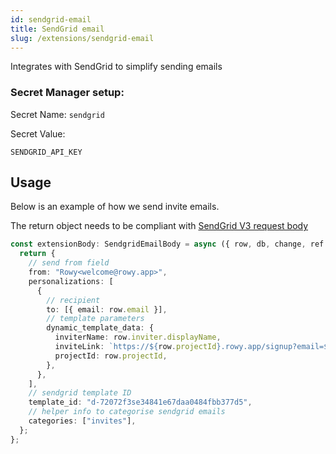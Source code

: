 ```yaml
---
id: sendgrid-email
title: SendGrid email
slug: /extensions/sendgrid-email
---
```


Integrates with SendGrid to simplify sending emails

### Secret Manager setup:

Secret Name: `sendgrid`

Secret Value:

```
SENDGRID_API_KEY
```

## Usage

Below is an example of how we send invite emails.

The return object needs to be compliant with
[SendGrid V3 request body](https://sendgrid.api-docs.io/v3.0/mail-send/v3-mail-send)

```typescript
const extensionBody: SendgridEmailBody = async ({ row, db, change, ref }) => {
  return {
    // send from field
    from: "Rowy<welcome@rowy.app>",
    personalizations: [
      {
        // recipient
        to: [{ email: row.email }],
        // template parameters
        dynamic_template_data: {
          inviterName: row.inviter.displayName,
          inviteLink: `https://${row.projectId}.rowy.app/signup?email=${row.email}`,
          projectId: row.projectId,
        },
      },
    ],
    // sendgrid template ID
    template_id: "d-72072f3se34841e67daa0484fbb377d5",
    // helper info to categorise sendgrid emails
    categories: ["invites"],
  };
};
```
